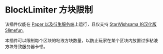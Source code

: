 # BlockLimiter 方块限制

该插件仅能在 [Paper 以及衍生服务端](https://papermc.io)上运行，且仅支持 [StarWishsama 的汉化版 Slimefun](https://github.com/StarWishsama/Slimefun4)。

本插件可以限制每个区块的粘液方块数量，以防止玩家在某个区块内放置过多粘液方块导致服务器卡顿。


